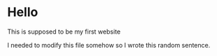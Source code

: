 # Hello

This is supposed to be my first website

I needed to modify this file somehow so I wrote this random sentence.
